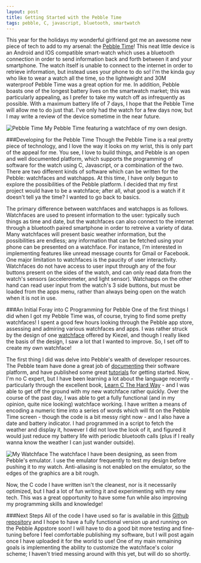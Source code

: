 ```yaml
---
layout: post
title: Getting Started with the Pebble Time
tags: pebble, C, javascript, bluetooth, smartwatch
---
```

This year for the holidays my wonderful girlfriend got me an awesome new piece of tech to add to my arsenal: the [Pebble Time](https://www.pebble.com/pebble-time-smartwatch-features)! This neat little device is an Android and IOS compatible smart-watch which uses a bluetooth connection in order to send information back and forth between it and your smartphone. The watch itself is unable to connect to the internet in order to retrieve information, but instead uses your phone to do so! I'm the kinda guy who like to wear a watch all the time, so the lightweight and 30M waterproof Pebble Time was a great option for me. In addition, Pebble boasts one of the longest battery lives on the smartwatch market; this was particularly appealing, as I prefer to take my watch off as infrequently as possible. With a maximum battery life of 7 days, I hope that the Pebble Time will allow me to do just that. I've only had the watch for a few days now, but I may write a review of the device sometime in the near future.

![Pebble Time](/blog/public/img/2015-12-25-Getting-Started-Pebble/watch.jpg "Pebble Time")
My Pebble Time featuring a watchface of my own design.

###Developing for the Pebble Time
Though the Pebble Time is a real pretty piece of technology, and I love the way it looks on my wrist, this is only part of the appeal for me. You see, I love to build things, and Pebble is an open and well documented platform, which supports the programming of software for the watch using C, Javascript, or a combination of the two. There are two different kinds of software which can be written for the Pebble: watchfaces and watchapps. At this time, I have only begun to explore the possibilities of the Pebble platform. I decided that my first project would have to be a watchface; after all, what good is a watch if it doesn't tell ya the time? I wanted to go back to basics.

<!-- more -->

The primary difference between watchfaces and watchapps is as follows. Watchfaces are used to present information to the user: typically such things as time and date, but the watchfaces can also connect to the internet through a bluetooth paired smartphone in order to retreive a variety of data. Many watchfaces will present basic weather information, but the possibilities are endless; any information that can be fetched using your phone can be presented on a watchface. For instance, I'm interested in implementing features like unread message counts for Gmail or Facebook. One major limitation to watchfaces is the paucity of user interactivity. Watchfaces do not have access to user input through any of the four buttons present on the sides of the watch, and can only read data from the watch's sensors (accelerometer, and light sensor). Watchapps on the other hand can read user input from the watch's 3 side buttons, but must be loaded from the apps menu, rather than always being open on the watch when it is not in use.

###An Initial Foray into C Programming for Pebble
One of the first things I did when I got my Pebble Time was, of course, trying to find some pretty watchfaces! I spent a good few hours looking through the Pebble app store, assessing and admiring various watchfaces and apps. I was rather struck by the design of one [watchface](https://apps.getpebble.com/en_US/application/5616a3d3c902b64981000090) offered by Kiezel, and though I really liked the basis of the design, I saw a lot that I wanted to improve. So, I set off to create my own watchface!

The first thing I did was delve into Pebble's wealth of developer resources. The Pebble team have done a great job of [documenting](https://developer.getpebble.com/docs/) their software platform, and have published some great [tutorials](https://developer.getpebble.com/tutorials/) for getting started. Now, I'm no C expert, but I have been learning a lot about the language recently - particularly through the excellent book, [Learn C The Hard Way](http://c.learncodethehardway.org/book/) - and I was able to get off the ground with my new watchface rather quickly. Over the course of the past day, I was able to get a fully functional (and in my opinion, quite nice looking) watchface working. I have written a means of encoding a numeric time into a series of words which will fit on the Pebble Time screen - though the code is a bit messy right now - and I also have a date and battery indicator. I had programmed in a script to fetch the weather and display it, however I did not love the look of it, and figured it would just reduce my battery life with periodic bluetooth calls (plus if I really wanna know the weather I can just wander outside).

![My Watchface](/blog/public/img/2015-12-25-Getting-Started-Pebble/watchface.png "Elegant Text Watchface")
The watchface I have been designing, as seen from Pebble's emulator. I use the emulator frequently to test my design before pushing it to my watch. Anti-aliasing is not enabled on the emulator, so the edges of the graphics are a bit rough.

Now, the C code I have written isn't the cleanest, nor is it necessarily optimized, but I had a lot of fun writing it and experimenting with my new tech. This was a great opportunity to have some fun while also improving my programming skills and knowledge!

###Next Steps
All of the code I have used so far is available in this [Github repository](https://github.com/jpoles1/ElegantText) and I hope to have a fully functional version up and running on the Pebble Appstore soon! I will have to do a good bit more testing and fine-tuning before I feel comfortable publishing my software, but I will post again once I have uploaded it for the world to use! One of my main remaining goals is implementing the ability to customize the watchface's color scheme; I haven't tried messing around with this yet, but will do so shortly.
